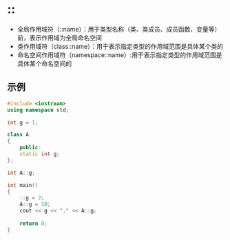 # ::

- 全局作用域符（::name）：用于类型名称（类、类成员、成员函数、变量等）前，表示作用域为全局命名空间
- 类作用域符（class::name）：用于表示指定类型的作用域范围是具体某个类的
- 命名空间作用域符（namespace::name）:用于表示指定类型的作用域范围是具体某个命名空间的



## 示例

```c++
#include <iostream>
using namespace std;

int g = 1;

class A
{
    public:
    static int g;
};

int A::g;

int main()
{
    ::g = 2;
    A::g = 10;
    cout << g << "," << A::g;
    
    return 0;
}
```

